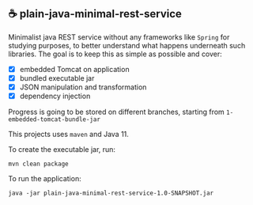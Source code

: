 :coffee: plain-java-minimal-rest-service
---

Minimalist java REST service without any frameworks like `Spring` for studying purposes, to better
understand what happens underneath such libraries. The goal is to keep this as simple as possible
and cover:

- [x] embedded Tomcat on application
- [x] bundled executable jar
- [x] JSON manipulation and transformation 
- [x] dependency injection

Progress is going to be stored on different branches, starting from `1-embedded-tomcat-bundle-jar`

This projects uses `maven` and Java 11.

To create the executable jar, run:

```shell script
mvn clean package
```

To run the application:

```shell script
java -jar plain-java-minimal-rest-service-1.0-SNAPSHOT.jar
```
